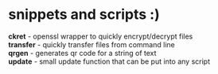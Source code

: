 # snippets and scripts :)

**ckret** - openssl wrapper to quickly encrypt/decrypt files  
**transfer** - quickly transfer files from command line  
**qrgen** - generates qr code for a string of text  
**update** - small update function that can be put into any script  

